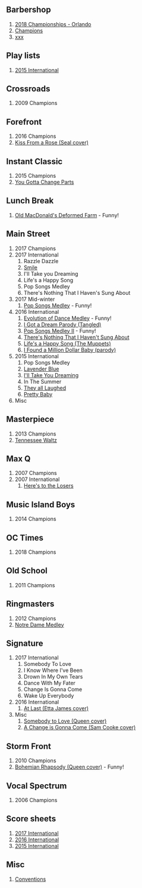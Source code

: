 ## Barbershop

1. [2018 Championships - Orlando](http://www.barbershop.org/orlando/)
1. [Champions](http://www.barbershop.org/competitions/international-champions/all-champions/)
1. [xxx](https://www.youtube.com/user/barbershopharmony38?annotation_id=annotation_3850586717&feature=iv&src_vid=BEJBKoSoot8&sub_confirmation=1)

## Play lists

1. [2015 International](https://www.youtube.com/playlist?list=PLcwXdNVvSNbiy8_rV1ch0lY4NGwTzNTir)

## Crossroads

1. 2009 Champions

## Forefront

1. 2016 Champions
1. [Kiss From a Rose (Seal cover)](https://www.youtube.com/watch?v=lkbyqK77Tdo)

## Instant Classic

1. 2015 Champions
1. [You Gotta Change Parts](https://www.youtube.com/watch?v=xhVWPJw6gGE)

## Lunch Break

1. [Old MacDonald's Deformed Farm](https://www.youtube.com/watch?v=tqwkJGMOEbs) - Funny!

## Main Street

1. 2017 Champions
1. 2017 International
   1. Razzle Dazzle
   1. [Smile](https://www.youtube.com/watch?v=iPEY2SE1vXk)
   1. I'll Take you Dreaming
   1. Life's a Happy Song
   1. Pop Songs Medley
   1. There's Nothing That I Haven's Sung About
1. 2017 Mid-winter
   1. [Pop Songs Medley](https://www.youtube.com/watch?v=EQdnzXEFKqM) - Funny!
1. 2016 International
   1. [Evolution of Dance Medley](https://www.youtube.com/watch?v=b8EWVbpUSq4) - Funny!
   1. [I Got a Dream Parody (Tangled)](https://www.youtube.com/watch?v=yd34B14PWMU)
   1. [Pop Songs Medley II](https://www.youtube.com/watch?v=zdira3Zk-KM) - Funny!   
   1. [There's Nothing That I Haven't Sung About](https://www.youtube.com/watch?v=OGGYOYxuplQ)  
   1. [Life's a Happy Song (The Muppets)](https://www.youtube.com/watch?v=4jqgn3ojONI)   
   1. [I Found a Million Dollar Baby (parody)](https://www.youtube.com/watch?v=_gR7_ciHsDg)
1. 2015 International
   1. Pop Songs Medley
   1. [Lavender Blue](https://www.youtube.com/watch?v=CENjsEJdGG8)
   1. [I'll Take You Dreaming](https://www.youtube.com/watch?v=0c4b5VF6QQw)
   1. In The Summer
   1. [They all Laughed](https://www.youtube.com/watch?v=R7f6vhiIyGw)
   1. [Pretty Baby](https://www.youtube.com/watch?v=71kCrZO6yyA)
1. Misc

## Masterpiece

1. 2013 Champions
1. [Tennessee Waltz](https://www.youtube.com/watch?v=BEJBKoSoot8)

## Max Q

1. 2007 Champions
1. 2007 International
   1. [Here's to the Losers](https://www.youtube.com/watch?v=8_bZ7yEHfUg)

## Music Island Boys

1. 2014 Champions

## OC Times

1. 2018 Champions

## Old School

1. 2011 Champions

## Ringmasters

1. 2012 Champions
1. [Notre Dame Medley](https://www.youtube.com/watch?v=TVtkNPFpxX8)

## Signature

1. 2017 International
   1. Somebody To Love
   1. I Know Where I've Been
   1. Drown In My Own Tears
   1. Dance With My Fater
   1. Change Is Gonna Come
   1. Wake Up Everybody
1. 2016 International
   1. [At Last (Etta James cover)](https://www.youtube.com/watch?v=0sQi1v1QnAQ)
1. Misc
   1. [Somebody to Love (Queen cover)](https://www.youtube.com/watch?v=SiGk3bSHggk)
   1. [A Change is Gonna Come (Sam Cooke cover)](https://www.youtube.com/watch?v=8RXXQsxvO1Q)

## Storm Front

1. 2010 Champions
1. [Bohemian Rhapsody (Queen cover)](https://www.youtube.com/watch?v=KId3aK4lRag) - Funny!

## Vocal Spectrum

1. 2006 Champions


## Score sheets

1. [2017 International](http://www.barbershop.org/files/INTL20170705_QF.OSS1.pdf)
1. [2016 International](http://www.barbershop.org/files/nashville/INTL20160706_QF.OSS1.pdf)
1. [2015 International](http://www.barbershop.org/wp-content/uploads/2015/07/INTL20150630_QF.OSS1_.pdf)

## Misc

1. [Conventions](http://www.barbershop.org/all-conventions/)
